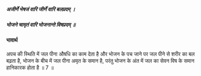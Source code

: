##### अजीर्णे भेषजं वारि जीर्णे वारि बलप्रदम् ।
##### भोजने चामृतं वारि भोजनान्ते विषप्रदम् ॥

#### भावार्थ

अपच की स्थिति में जल पीना औषधि का काम देता है और भोजन के पच जाने पर जल पीने से शरीर का बल बढ़ता है, भोजन के बीच में जल पीना अमृत के समान है, परंतु भोजन के अंत में जल का सेवन विष के समान हानिकारक होता है ॥ 7 ॥